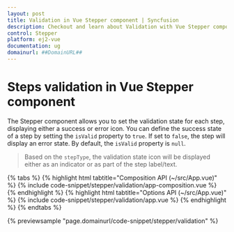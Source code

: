 ```yaml
---
layout: post
title: Validation in Vue Stepper component | Syncfusion
description: Checkout and learn about Validation with Vue Stepper component of Syncfusion Essential JS 2 and more.
control: Stepper 
platform: ej2-vue
documentation: ug
domainurl: ##DomainURL##
---
```


# Steps validation in Vue Stepper component

The Stepper component allows you to set the validation state for each step, displaying either a success or error icon. You can define the success state of a step by setting the `isValid` property to `true`. If set to `false`, the step will display an error state. By default, the `isValid` property is `null`.

> Based on the `stepType`, the validation state icon will be displayed either as an indicator or as part of the step label/text.

{% tabs %}
{% highlight html tabtitle="Composition API (~/src/App.vue)" %}
{% include code-snippet/stepper/validation/app-composition.vue %}
{% endhighlight %}
{% highlight html tabtitle="Options API (~/src/App.vue)" %}
{% include code-snippet/stepper/validation/app.vue %}
{% endhighlight %}
{% endtabs %}

{% previewsample "page.domainurl/code-snippet/stepper/validation" %}